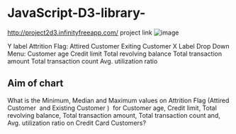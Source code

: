 # JavaScript-D3-library-
http://project2d3.infinityfreeapp.com/ project link 
![image](https://user-images.githubusercontent.com/91346303/172724464-d453b240-fb0e-436c-89ff-a4c4b30cff11.png)

 Y label
Attrition Flag:
Attired Customer
Exiting Customer
X Label
Drop Down Menu:
Customer age
Credit limit
Total revolving balance
Total transaction amount
Total transaction count
Avg. utilization ratio
## Aim of chart
What is the Minimum, Median and Maximum values on Attrition Flag (Attired Customer  and Existing Customer )  for
 Customer age,
 Credit limit, 
Total revolving balance, 
Total transaction amount,
 Total transaction count and, 
Avg. utilization ratio
 on Credit Card Customers?



